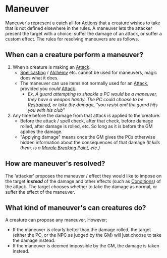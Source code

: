 # Maneuver
Maneuver's represent a catch all for [Actions](Action.md) that a creature wishes to take that is not defined elsewhere in the rules. A maneuver lets the attacker present the target with a choice: suffer the damage of an attack, or suffer a custom effect. The rules for resolving maneuvers are as follows.
## When can a creature perform a maneuver?
1. When a creature is making an [Attack](Attack.md).
	- [Spellcasting](../Magic/Spellcasting.md) / [Alchemy](../Magic/Alchemy/Alchemy.md) etc. cannot be used for maneuvers, magic does what it does.
	- The maneuver can use items not normally used for an [Attack](Attack.md), provided you *could* [Attack](Attack.md).
		- *Ex. A guard attempting to shackle a PC would be a maneuver, they have a weapon handy. The PC could choose to be [Restrained](../Conditions/Restrained.md), or take the damage, "you resist and the guard hits you with his club"*
2. Any time before the damage from that attack is applied to the creature.
	- Before the attack / spell check, after that check, before damage rolled, after damage is rolled, etc. So long as it is before the GM applies the damage.
	- "Applying damage" means once the GM gives the PCs otherwise hidden information about the consequences of that damage *(It kills them, is a [Morale Breaking Point](../Social%20Systems/Morale%20System.md#Breaking%20Points), etc.)*
## How are maneuver's resolved?
The 'attacker' proposes the maneuver / effect they would like to impose on the target ***instead*** of the damage and other effects (such as [Conditions](../Conditions/!Conditions.md)) of the attack. The target chooses whether to take the damage as normal, or suffer the effect of the maneuver.
## What kind of maneuver's can creatures do?
A creature can propose any maneuver. However; 
- If the maneuver is clearly better than the damage rolled, the target (either the PC, or the NPC as judged by the GM) will just choose to take the damage instead.
- If the maneuver is deemed impossible by the GM, the damage is taken instead.